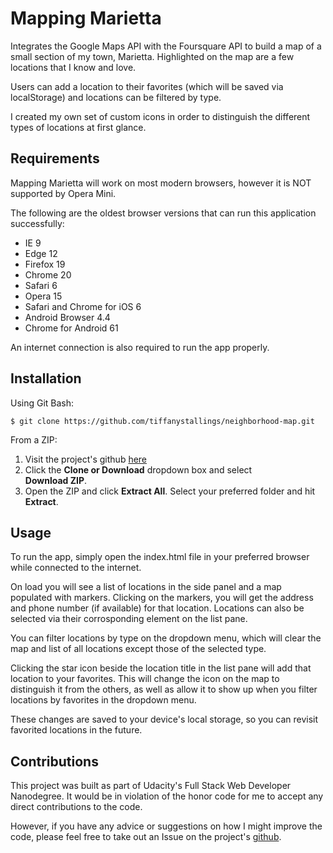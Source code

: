 # Mapping Marietta
Integrates the Google Maps API with the Foursquare API to build a map of a small section of my town, Marietta. Highlighted on the map are a few locations that I know and love.

Users can add a location to their favorites (which will be saved via localStorage) and locations can be filtered by type.

I created my own set of custom icons in order to distinguish the different types of locations at first glance.

## Requirements
Mapping Marietta will work on most modern browsers, however it is NOT supported by Opera Mini.

The following are the oldest browser versions that can run this application successfully:
* IE 9
* Edge 12
* Firefox 19
* Chrome 20
* Safari 6
* Opera 15
* Safari and Chrome for iOS 6
* Android Browser 4.4
* Chrome for Android 61

An internet connection is also required to run the app properly.

## Installation
Using Git Bash:

`$ git clone https://github.com/tiffanystallings/neighborhood-map.git`

From a ZIP:
1. Visit the project's github [here](https://github.com/tiffanystallings/neighborhood-map)
2. Click the **Clone or Download** dropdown box and select  
**Download ZIP**.
3. Open the ZIP and click **Extract All**. Select your preferred  folder and hit **Extract**.

## Usage
To run the app, simply open the index.html file in your preferred browser while connected to the internet.

On load you will see a list of locations in the side panel and a map populated with markers. Clicking on the markers, you will get the address and phone number (if available) for that location. Locations can also be selected via their corrosponding element on the list pane.

You can filter locations by type on the dropdown menu, which will clear the map and list of all locations except those of the selected type.

Clicking the star icon beside the location title in the list pane will add that location to your favorites. This will change the icon on the map to distinguish it from the others, as well as allow it to show up when you filter locations by favorites in the dropdown menu.

These changes are saved to your device's local storage, so you can revisit favorited locations in the future.

## Contributions
This project was built as part of Udacity's Full Stack Web Developer Nanodegree. It would be in violation of the honor code for me to accept any direct contributions to the code.

However, if you have any advice or suggestions on how I might improve the code, please feel free to take out an Issue on the project's [github](https://github.com/tiffanystallings/neighborhood-map).